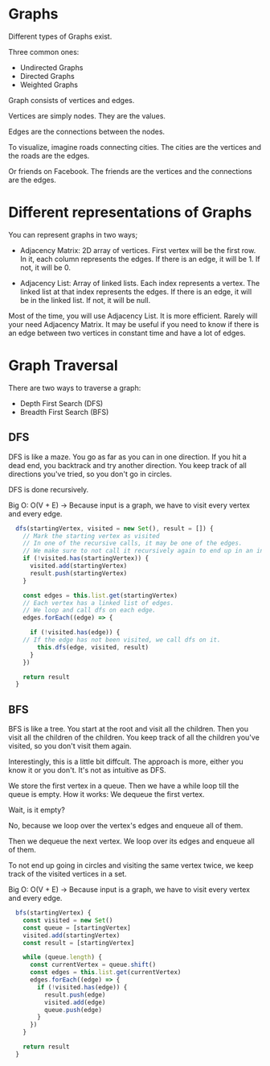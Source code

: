 # Graphs

Different types of Graphs exist.

Three common ones:

- Undirected Graphs
- Directed Graphs
- Weighted Graphs

Graph consists of vertices and edges.

Vertices are simply nodes. They are the values.

Edges are the connections between the nodes.

To visualize, imagine roads connecting cities. The cities are the vertices and the roads are the edges.

Or friends on Facebook. The friends are the vertices and the connections are the edges.

# Different representations of Graphs

You can represent graphs in two ways;

- Adjacency Matrix: 2D array of vertices. First vertex will be the first row. In it, each column represents the edges. If there is an edge, it will be 1. If not, it will be 0.

- Adjacency List: Array of linked lists. Each index represents a vertex. The linked list at that index represents the edges. If there is an edge, it will be in the linked list. If not, it will be null.

Most of the time, you will use Adjacency List. It is more efficient. Rarely will your need Adjacency Matrix. It may be useful if you need to know if there is an edge between two vertices in constant time and have a lot of edges.

# Graph Traversal

There are two ways to traverse a graph:

- Depth First Search (DFS)
- Breadth First Search (BFS)

## DFS

DFS is like a maze. You go as far as you can in one direction. If you hit a dead end, you backtrack and try another direction. You keep track of all directions you've tried, so you don't go in circles.

DFS is done recursively.

Big O: O(V + E) -> Because input is a graph, we have to visit every vertex and every edge.

```js
  dfs(startingVertex, visited = new Set(), result = []) {
    // Mark the starting vertex as visited
    // In one of the recursive calls, it may be one of the edges.
    // We make sure to not call it recursively again to end up in an infinite loop.
    if (!visited.has(startingVertex)) {
      visited.add(startingVertex)
      result.push(startingVertex)
    }

    const edges = this.list.get(startingVertex)
    // Each vertex has a linked list of edges.
    // We loop and call dfs on each edge.
    edges.forEach((edge) => {

      if (!visited.has(edge)) {
	// If the edge has not been visited, we call dfs on it.
        this.dfs(edge, visited, result)
      }
    })

    return result
  }
```

## BFS

BFS is like a tree. You start at the root and visit all the children. Then you visit all the children of the children. You keep track of all the children you've visited, so you don't visit them again.

Interestingly, this is a little bit diffcult. The approach is more, either you know it or you don't. It's not as intuitive as DFS.

We store the first vertex in a queue. Then we have a while loop till the queue is empty. How it works: We dequeue the first vertex.

Wait, is it empty?

No, because we loop over the vertex's edges and enqueue all of them.

Then we dequeue the next vertex. We loop over its edges and enqueue all of them.

To not end up going in circles and visiting the same vertex twice, we keep track of the visited vertices in a set.

Big O: O(V + E) -> Because input is a graph, we have to visit every vertex and every edge.

```js
  bfs(startingVertex) {
    const visited = new Set()
    const queue = [startingVertex]
    visited.add(startingVertex)
    const result = [startingVertex]

    while (queue.length) {
      const currentVertex = queue.shift()
      const edges = this.list.get(currentVertex)
      edges.forEach((edge) => {
        if (!visited.has(edge)) {
          result.push(edge)
          visited.add(edge)
          queue.push(edge)
        }
      })
    }

    return result
  }
```
